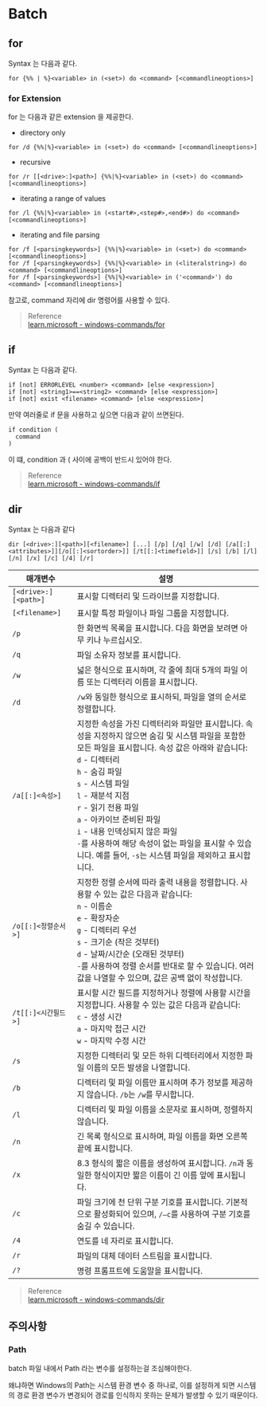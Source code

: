 # Batch

## for

Syntax 는 다음과 같다.
```
for {%% | %}<variable> in (<set>) do <command> [<commandlineoptions>]
```

### for Extension
for 는 다음과 같은 extension 을 제공한다.

* directory only
```
for /d {%%|%}<variable> in (<set>) do <command> [<commandlineoptions>]
```

* recursive
```
for /r [[<drive>:]<path>] {%%|%}<variable> in (<set>) do <command> [<commandlineoptions>]
```

* iterating a range of values
```
for /l {%%|%}<variable> in (<start#>,<step#>,<end#>) do <command> [<commandlineoptions>]
```

* iterating and file parsing
```
for /f [<parsingkeywords>] {%%|%}<variable> in (<set>) do <command> [<commandlineoptions>]
for /f [<parsingkeywords>] {%%|%}<variable> in (<literalstring>) do <command> [<commandlineoptions>]
for /f [<parsingkeywords>] {%%|%}<variable> in ('<command>') do <command> [<commandlineoptions>]
```

참고로, command 자리에 dir 명령어를 사용할 수 있다.

> Reference    
> [learn.microsoft - windows-commands/for](https://learn.microsoft.com/en-us/windows-server/administration/windows-commands/for)  

## if

Syntax 는 다음과 같다.
```
if [not] ERRORLEVEL <number> <command> [else <expression>]
if [not] <string1>==<string2> <command> [else <expression>]
if [not] exist <filename> <command> [else <expression>]
```

만약 여러줄로 if 문을 사용하고 싶으면 다음과 같이 쓰면된다.
```
if condition (
  command
)
```

이 떄, condition 과 ( 사이에 공백이 반드시 있어야 한다.

> Reference  
> [learn.microsoft - windows-commands/if](https://learn.microsoft.com/ko-kr/windows-server/administration/windows-commands/if)  

## dir
Syntax 는 다음과 같다
```
dir [<drive>:][<path>][<filename>] [...] [/p] [/q] [/w] [/d] [/a[[:]<attributes>]][/o[[:]<sortorder>]] [/t[[:]<timefield>]] [/s] [/b] [/l] [/n] [/x] [/c] [/4] [/r]
```

| 매개변수                    | 설명                                                                                                                       |
|----------------------------|--------------------------------------------------------------------------------------------------------------------------|
| `[<drive>:][<path>]`       | 표시할 디렉터리 및 드라이브를 지정합니다.                                                                                  |
| `[<filename>]`             | 표시할 특정 파일이나 파일 그룹을 지정합니다.                                                                               |
| `/p`                        | 한 화면씩 목록을 표시합니다. 다음 화면을 보려면 아무 키나 누르십시오.                                                     |
| `/q`                        | 파일 소유자 정보를 표시합니다.                                                                                            |
| `/w`                        | 넓은 형식으로 표시하며, 각 줄에 최대 5개의 파일 이름 또는 디렉터리 이름을 표시합니다.                                      |
| `/d`                        | `/w`와 동일한 형식으로 표시하되, 파일을 열의 순서로 정렬합니다.                                                           |
| `/a[[:]<속성>]`             | 지정한 속성을 가진 디렉터리와 파일만 표시합니다. 속성을 지정하지 않으면 숨김 및 시스템 파일을 포함한 모든 파일을 표시합니다. 속성 값은 아래와 같습니다: <br> `d` - 디렉터리 <br> `h` - 숨김 파일 <br> `s` - 시스템 파일 <br> `l` - 재분석 지점 <br> `r` - 읽기 전용 파일 <br> `a` - 아카이브 준비된 파일 <br> `i` - 내용 인덱싱되지 않은 파일<br> `-`를 사용하여 해당 속성이 없는 파일을 표시할 수 있습니다. 예를 들어, `-s`는 시스템 파일을 제외하고 표시합니다. |
| `/o[[:]<정렬순서>]`         | 지정한 정렬 순서에 따라 출력 내용을 정렬합니다. 사용할 수 있는 값은 다음과 같습니다: <br> `n` - 이름순 <br> `e` - 확장자순 <br> `g` - 디렉터리 우선 <br> `s` - 크기순 (작은 것부터) <br> `d` - 날짜/시간순 (오래된 것부터) <br> `-`를 사용하여 정렬 순서를 반대로 할 수 있습니다. 여러 값을 나열할 수 있으며, 값은 공백 없이 작성합니다. |
| `/t[[:]<시간필드>]`         | 표시할 시간 필드를 지정하거나 정렬에 사용할 시간을 지정합니다. 사용할 수 있는 값은 다음과 같습니다: <br> `c` - 생성 시간 <br> `a` - 마지막 접근 시간 <br> `w` - 마지막 수정 시간 |
| `/s`                        | 지정한 디렉터리 및 모든 하위 디렉터리에서 지정한 파일 이름의 모든 발생을 나열합니다.                                     |
| `/b`                        | 디렉터리 및 파일 이름만 표시하며 추가 정보를 제공하지 않습니다. `/b`는 `/w`를 무시합니다.                                |
| `/l`                        | 디렉터리 및 파일 이름을 소문자로 표시하며, 정렬하지 않습니다.                                                            |
| `/n`                        | 긴 목록 형식으로 표시하며, 파일 이름을 화면 오른쪽 끝에 표시합니다.                                                       |
| `/x`                        | 8.3 형식의 짧은 이름을 생성하여 표시합니다. `/n`과 동일한 형식이지만 짧은 이름이 긴 이름 앞에 표시됩니다.                 |
| `/c`                        | 파일 크기에 천 단위 구분 기호를 표시합니다. 기본적으로 활성화되어 있으며, `/–c`를 사용하여 구분 기호를 숨길 수 있습니다. |
| `/4`                        | 연도를 네 자리로 표시합니다.                                                                                             |
| `/r`                        | 파일의 대체 데이터 스트림을 표시합니다.                                                                                   |
| `/?`                        | 명령 프롬프트에 도움말을 표시합니다.                                                                                       |

> Reference  
> [learn.microsoft - windows-commands/dir](https://learn.microsoft.com/en-us/windows-server/administration/windows-commands/dir)  


## 주의사항

### Path 
batch 파일 내에서 Path 라는 변수를 설정하는걸 조심해야한다.

왜냐하면 Windows의 Path는 시스템 환경 변수 중 하나로, 이를 설정하게 되면 시스템의 경로 환경 변수가 변경되어 경로를 인식하지 못하는 문제가 발생할 수 있기 때문이다.